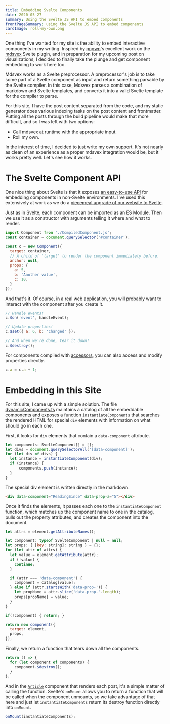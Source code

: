 ```yaml
---
title: Embedding Svelte Components
date: 2020-05-27
summary: Using the Svelte JS API to embed components
frontPageSummary: using the Svelte JS API to embed components
cardImage: roll-my-own.png
---
```


One thing I've wanted for my site is the ability to embed interactive components in my writing. Inspired by [pngwn](https://twitter.com/evilpingwin)'s excellent work on the [mdsvex](https://mdsvex.pngwn.io/) Svelte plugin, and in preparation for my upcoming post on visualizations, I decided to finally take the plunge and get component embedding to work here too.

<div data-component="ReadingSince"></div>

Mdsvex works as a Svelte preprocessor. A preprocessor's job is to take some part of a Svelte component as input and return something parsable by the Svelte compiler. In this case, Mdsvex parses a combination of markdown and Svelte templates, and converts it into a valid Svelte template for the compiler to parse.

For this site, I have the post content separated from the code, and my static generator does various indexing tasks on the post content and frontmatter. Putting all the posts through the build pipeline would make that more difficult, and so I was left with two options:

* Call mdsvex at runtime with the appropriate input.
* Roll my own. <span data-component="Roller"></span>

In the interest of time, I decided to just write my own support. It's not nearly as clean of an experience as a proper mdsvex integration would be, but it works pretty well. Let's see how it works.

# The Svelte Component API

One nice thing about Svelte is that it exposes [an easy-to-use API](https://svelte.dev/docs#Client-side_component_API) for embedding components in non-Svelte environments. I've used this extensively at work as we do a [piecemeal upgrade of our website to Svelte](angular_to_svelte).

Just as in Svelte, each component can be imported as an ES Module. Then we use it as a constructor with arguments telling it where and what to render.

```js
import Component from './CompiledComponent.js';
const container = document.querySelector('#container');

const c = new Component({
  target: container,
  // A child of 'target' to render the component immediately before.
  anchor: null,
  props: {
    a: 5,
    b: 'Another value',
    c: 10,
  }
});
```

And that's it. Of course, in a real web application, you will probably want to interact with the component after you create it.

```js
// Handle events!
c.$on('event', handleEvent);

// Update properties!
c.$set({ a: 6, b: 'Changed' });

// And when we're done, tear it down!
c.$destroy();
```

For components compiled with [accessors](https://svelte.dev/docs#svelte_options), you can also access and modify properties directly.

```js
c.a = c.a + 1;
```

# Embedding in this Site

For this site, I came up with a simple solution. The file [dynamicComponents.ts](https://github.com/dimfeld/website/blob/master/src/dynamicComponents.ts) maintains a catalog of all the embeddable components and exposes a function `instantiateComponents` that searches the rendered HTML for special `div` elements with information on what should go in each one.

First, it looks for `div` elements that contain a `data-component` attribute.

```js
let components: SvelteComponent[] = [];
let divs = document.querySelectorAll('[data-component]');
for (let div of divs) {
  let instance = instantiateComponent(div);
  if (instance) {
      components.push(instance);
  }
}
```

The special div element is written directly in the markdown.

```html
<div data-component="ReadingSince" data-prop-a="5"></div>
```

Once it finds the elements, it passes each one to the `instantiateComponent` function, which matches up the component name to one in the catalog, pulls out the property attributes, and creates the component into the document.

```js
let attrs = element.getAttributeNames();

let component: typeof SvelteComponent | null = null;
let props: { [key: string]: string } = {};
for (let attr of attrs) {
  let value = element.getAttribute(attr);
  if (!value) {
    continue;
  }

  if (attr === 'data-component') {
    component = catalog[value];
  } else if (attr.startsWith('data-prop-')) {
    let propName = attr.slice('data-prop-'.length);
    props[propName] = value;
  }
}

if(!component) { return; }

return new component({
  target: element,
  props,
});
```

Finally, we return a function that tears down all the components.

```js
return () => {
  for (let component of components) {
    component.$destroy();
  }
};
```

And in the [`Article`](https://github.com/dimfeld/website/blob/master/src/routes/writing/_Article.svelte) component that renders each post, it's a simple matter of calling the function. Svelte's `onMount` allows you to return a function that will be called when the component unmounts, so we take advantage of that here and just let `instantiateComponents` return its destroy function directly into `onMount`.

```js
onMount(instantiateComponents);
```

<div data-component="Slider" data-prop-text="And that's it!"></div>

<div data-component="ReadingSince" data-prop-prefix="You spent " data-prop-suffix=" reading this page. Thanks!"></div>

